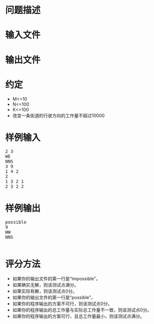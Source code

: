 

# 问题描述



# 输入文件



# 输出文件



# 约定


<ul>
	<li>
		M&lt;=10
	</li>
	<li>
		N&lt;=100
	</li>
	<li>
		K&lt;=100
	</li>
	<li>
		改变一条街道的行驶方向的工作量不超过10000
	</li>
</ul>

# 样例输入


<pre>2 3
WE
NNS
3 9
1 4 2
2
1 3 2 1
2 3 2 2
</pre>

# 样例输出


<pre>possible
9
WW
NNS
 
</pre>

# 评分方法


<ul>
	<li>
		如果你的输出文件的第一行是“impossible”，
	</li>
	<li>
		如果确实无解，则该测试点满分。
	</li>
	<li>
		如果实际有解，则该测试点0分。
	</li>
	<li>
		如果你的输出文件的第一行是“possible”，
	</li>
	<li>
		如果你的程序输出的方案不可行，则该测试点0分。
	</li>
	<li>
		如果你的程序输出的总工作量与实际总工作量不一致，则该测试点0分。
	</li>
	<li>
		如果你的程序输出的方案可行，且总工作量最小，则该测试点满分。
	</li>
</ul>

